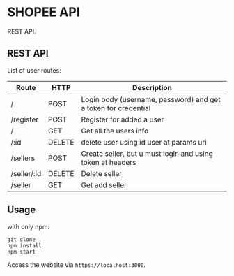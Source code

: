 # SHOPEE API
REST API.
## REST API

List of user routes:

Route|HTTP|Description
-----|----|-----------
/|POST|Login body (username, password) and get a token for credential
/register|POST|Register for added a user
/|GET|Get all the users info
/:id|DELETE|delete user using id user at params uri
/sellers|POST|Create seller, but u must login and using token at headers
/seller/:id|DELETE|Delete seller
/seller|GET|Get add seller

## Usage
with only npm:

```
git clone
npm install
npm start

```

Access the website via ``https://localhost:3000``.
